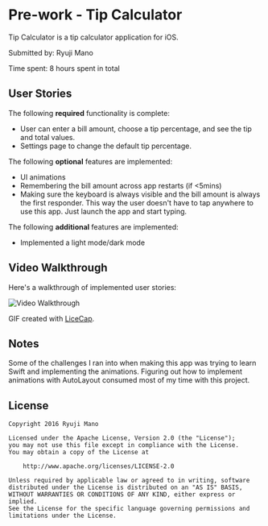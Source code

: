 # Pre-work - Tip Calculator

Tip Calculator is a tip calculator application for iOS.

Submitted by: Ryuji Mano

Time spent: 8 hours spent in total

## User Stories

The following **required** functionality is complete:

* User can enter a bill amount, choose a tip percentage, and see the tip and total values.
* Settings page to change the default tip percentage.

The following **optional** features are implemented:
* UI animations
* Remembering the bill amount across app restarts (if <5mins)
* Making sure the keyboard is always visible and the bill amount is always the first responder. This way the user doesn't have to tap anywhere to use this app. Just launch the app and start typing.

The following **additional** features are implemented:

* Implemented a light mode/dark mode

## Video Walkthrough 

Here's a walkthrough of implemented user stories:

<img src='http://i.imgur.com/KBsjyvu.gif' title='Video Walkthrough' width='' alt='Video Walkthrough' />

GIF created with [LiceCap](http://www.cockos.com/licecap/).

## Notes

Some of the challenges I ran into when making this app was trying to learn Swift and implementing the animations. Figuring out how to implement animations with AutoLayout consumed most of my time with this project.

## License

    Copyright 2016 Ryuji Mano

    Licensed under the Apache License, Version 2.0 (the "License");
    you may not use this file except in compliance with the License.
    You may obtain a copy of the License at

        http://www.apache.org/licenses/LICENSE-2.0

    Unless required by applicable law or agreed to in writing, software
    distributed under the License is distributed on an "AS IS" BASIS,
    WITHOUT WARRANTIES OR CONDITIONS OF ANY KIND, either express or implied.
    See the License for the specific language governing permissions and
    limitations under the License.
